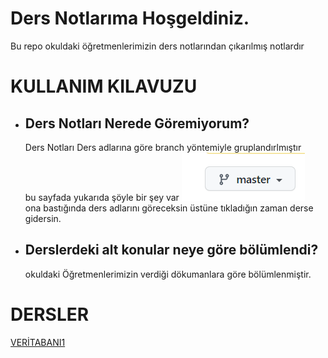 # Ders Notlarıma Hoşgeldiniz.
Bu repo okuldaki  öğretmenlerimizin ders notlarından çıkarılmış notlardır
# KULLANIM KILAVUZU
  - ## Ders Notları Nerede Göremiyorum?
    Ders Notları Ders adlarına göre branch yöntemiyle gruplandırlmıştır  
    bu sayfada yukarıda şöyle bir şey var ![](https://github.com/fatihemregit/1.sinif_donem2_ders_notlari/blob/master/Screenshot_4.png)  
    ona bastığında ders adlarını göreceksin üstüne tıkladığın zaman derse gidersin.  
  - ## Derslerdeki alt konular neye göre bölümlendi?
    okuldaki Öğretmenlerimizin verdiği dökumanlara göre bölümlenmiştir.
# DERSLER
[VERİTABANI1](https://github.com/fatihemregit/1.sinif_donem2_ders_notlari/tree/veritabani1)

    

